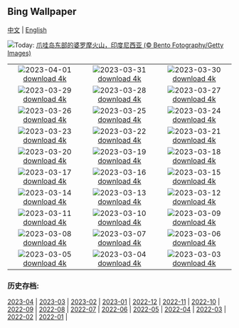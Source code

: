 ## Bing Wallpaper
[中文](README.md) | [English](README_EN.md)

![](https://www.bing.com/th?id=OHR.JavaBromo_ZH-CN2744043733_UHD.jpg&w=1000)Today: [爪哇岛东部的婆罗摩火山，印度尼西亚 (© Bento Fotography/Getty Images)](https://www.bing.com/th?id=OHR.JavaBromo_ZH-CN2744043733_UHD.jpg)

|      |      |      |
| :----: | :----: | :----: |
|![](https://www.bing.com/th?id=OHR.FrogMonth_ZH-CN3874143397_UHD.jpg&pid=hp&w=384&h=216&rs=1&c=4)2023-04-01 [download 4k](https://www.bing.com/th?id=OHR.FrogMonth_ZH-CN3874143397_UHD.jpg)|![](https://www.bing.com/th?id=OHR.SteyrRiver_ZH-CN3175702026_UHD.jpg&pid=hp&w=384&h=216&rs=1&c=4)2023-03-31 [download 4k](https://www.bing.com/th?id=OHR.SteyrRiver_ZH-CN3175702026_UHD.jpg)|![](https://www.bing.com/th?id=OHR.PeacockFeathers_ZH-CN3403145691_UHD.jpg&pid=hp&w=384&h=216&rs=1&c=4)2023-03-30 [download 4k](https://www.bing.com/th?id=OHR.PeacockFeathers_ZH-CN3403145691_UHD.jpg)|
|![](https://www.bing.com/th?id=OHR.NuzzleManatee_ZH-CN3263788190_UHD.jpg&pid=hp&w=384&h=216&rs=1&c=4)2023-03-29 [download 4k](https://www.bing.com/th?id=OHR.NuzzleManatee_ZH-CN3263788190_UHD.jpg)|![](https://www.bing.com/th?id=OHR.MWDolomites_ZH-CN2886991396_UHD.jpg&pid=hp&w=384&h=216&rs=1&c=4)2023-03-28 [download 4k](https://www.bing.com/th?id=OHR.MWDolomites_ZH-CN2886991396_UHD.jpg)|![](https://www.bing.com/th?id=OHR.NYCClouds_ZH-CN2585785154_UHD.jpg&pid=hp&w=384&h=216&rs=1&c=4)2023-03-27 [download 4k](https://www.bing.com/th?id=OHR.NYCClouds_ZH-CN2585785154_UHD.jpg)|
|![](https://www.bing.com/th?id=OHR.WildAnza_ZH-CN2384861750_UHD.jpg&pid=hp&w=384&h=216&rs=1&c=4)2023-03-26 [download 4k](https://www.bing.com/th?id=OHR.WildAnza_ZH-CN2384861750_UHD.jpg)|![](https://www.bing.com/th?id=OHR.CecilBrewerStaircase_ZH-CN2117182176_UHD.jpg&pid=hp&w=384&h=216&rs=1&c=4)2023-03-25 [download 4k](https://www.bing.com/th?id=OHR.CecilBrewerStaircase_ZH-CN2117182176_UHD.jpg)|![](https://www.bing.com/th?id=OHR.WildGarlic_ZH-CN1869796625_UHD.jpg&pid=hp&w=384&h=216&rs=1&c=4)2023-03-24 [download 4k](https://www.bing.com/th?id=OHR.WildGarlic_ZH-CN1869796625_UHD.jpg)|
|![](https://www.bing.com/th?id=OHR.ChavarocheWinter_ZH-CN1842519491_UHD.jpg&pid=hp&w=384&h=216&rs=1&c=4)2023-03-23 [download 4k](https://www.bing.com/th?id=OHR.ChavarocheWinter_ZH-CN1842519491_UHD.jpg)|![](https://www.bing.com/th?id=OHR.LakePowellAerial_ZH-CN1427611965_UHD.jpg&pid=hp&w=384&h=216&rs=1&c=4)2023-03-22 [download 4k](https://www.bing.com/th?id=OHR.LakePowellAerial_ZH-CN1427611965_UHD.jpg)|![](https://www.bing.com/th?id=OHR.ColourDay_ZH-CN1032554089_UHD.jpg&pid=hp&w=384&h=216&rs=1&c=4)2023-03-21 [download 4k](https://www.bing.com/th?id=OHR.ColourDay_ZH-CN1032554089_UHD.jpg)|
|![](https://www.bing.com/th?id=OHR.PurpleCrocus_ZH-CN0891528297_UHD.jpg&pid=hp&w=384&h=216&rs=1&c=4)2023-03-20 [download 4k](https://www.bing.com/th?id=OHR.PurpleCrocus_ZH-CN0891528297_UHD.jpg)|![](https://www.bing.com/th?id=OHR.BarnOwlWinter_ZH-CN5484796826_UHD.jpg&pid=hp&w=384&h=216&rs=1&c=4)2023-03-19 [download 4k](https://www.bing.com/th?id=OHR.BarnOwlWinter_ZH-CN5484796826_UHD.jpg)|![](https://www.bing.com/th?id=OHR.MarsTars_ZH-CN0496313394_UHD.jpg&pid=hp&w=384&h=216&rs=1&c=4)2023-03-18 [download 4k](https://www.bing.com/th?id=OHR.MarsTars_ZH-CN0496313394_UHD.jpg)|
|![](https://www.bing.com/th?id=OHR.BallyvooneyCove_ZH-CN0284564457_UHD.jpg&pid=hp&w=384&h=216&rs=1&c=4)2023-03-17 [download 4k](https://www.bing.com/th?id=OHR.BallyvooneyCove_ZH-CN0284564457_UHD.jpg)|![](https://www.bing.com/th?id=OHR.ChengduPanda_ZH-CN0043208941_UHD.jpg&pid=hp&w=384&h=216&rs=1&c=4)2023-03-16 [download 4k](https://www.bing.com/th?id=OHR.ChengduPanda_ZH-CN0043208941_UHD.jpg)|![](https://www.bing.com/th?id=OHR.AgueroSpain_ZH-CN9622864502_UHD.jpg&pid=hp&w=384&h=216&rs=1&c=4)2023-03-15 [download 4k](https://www.bing.com/th?id=OHR.AgueroSpain_ZH-CN9622864502_UHD.jpg)|
|![](https://www.bing.com/th?id=OHR.CyprusMaze_ZH-CN9448060895_UHD.jpg&pid=hp&w=384&h=216&rs=1&c=4)2023-03-14 [download 4k](https://www.bing.com/th?id=OHR.CyprusMaze_ZH-CN9448060895_UHD.jpg)|![](https://www.bing.com/th?id=OHR.LionessesNap_ZH-CN9240393299_UHD.jpg&pid=hp&w=384&h=216&rs=1&c=4)2023-03-13 [download 4k](https://www.bing.com/th?id=OHR.LionessesNap_ZH-CN9240393299_UHD.jpg)|![](https://www.bing.com/th?id=OHR.SouthDownsSheep_ZH-CN8986424729_UHD.jpg&pid=hp&w=384&h=216&rs=1&c=4)2023-03-12 [download 4k](https://www.bing.com/th?id=OHR.SouthDownsSheep_ZH-CN8986424729_UHD.jpg)|
|![](https://www.bing.com/th?id=OHR.LongWharf_ZH-CN8793669955_UHD.jpg&pid=hp&w=384&h=216&rs=1&c=4)2023-03-11 [download 4k](https://www.bing.com/th?id=OHR.LongWharf_ZH-CN8793669955_UHD.jpg)|![](https://www.bing.com/th?id=OHR.EdaleValley_ZH-CN8464524952_UHD.jpg&pid=hp&w=384&h=216&rs=1&c=4)2023-03-10 [download 4k](https://www.bing.com/th?id=OHR.EdaleValley_ZH-CN8464524952_UHD.jpg)|![](https://www.bing.com/th?id=OHR.WaimeaRainbow_ZH-CN1127225170_UHD.jpg&pid=hp&w=384&h=216&rs=1&c=4)2023-03-09 [download 4k](https://www.bing.com/th?id=OHR.WaimeaRainbow_ZH-CN1127225170_UHD.jpg)|
|![](https://www.bing.com/th?id=OHR.WhitehorseAurora_ZH-CN0978404088_UHD.jpg&pid=hp&w=384&h=216&rs=1&c=4)2023-03-08 [download 4k](https://www.bing.com/th?id=OHR.WhitehorseAurora_ZH-CN0978404088_UHD.jpg)|![](https://www.bing.com/th?id=OHR.YuanyangChina_ZH-CN7360249295_UHD.jpg&pid=hp&w=384&h=216&rs=1&c=4)2023-03-07 [download 4k](https://www.bing.com/th?id=OHR.YuanyangChina_ZH-CN7360249295_UHD.jpg)|![](https://www.bing.com/th?id=OHR.IcelandHorses_ZH-CN7213041152_UHD.jpg&pid=hp&w=384&h=216&rs=1&c=4)2023-03-06 [download 4k](https://www.bing.com/th?id=OHR.IcelandHorses_ZH-CN7213041152_UHD.jpg)|
|![](https://www.bing.com/th?id=OHR.HuggingKanga_ZH-CN1045131695_UHD.jpg&pid=hp&w=384&h=216&rs=1&c=4)2023-03-05 [download 4k](https://www.bing.com/th?id=OHR.HuggingKanga_ZH-CN1045131695_UHD.jpg)|![](https://www.bing.com/th?id=OHR.PicoVolcano_ZH-CN6865997792_UHD.jpg&pid=hp&w=384&h=216&rs=1&c=4)2023-03-04 [download 4k](https://www.bing.com/th?id=OHR.PicoVolcano_ZH-CN6865997792_UHD.jpg)|![](https://www.bing.com/th?id=OHR.OrcaNorway_ZH-CN6101327628_UHD.jpg&pid=hp&w=384&h=216&rs=1&c=4)2023-03-03 [download 4k](https://www.bing.com/th?id=OHR.OrcaNorway_ZH-CN6101327628_UHD.jpg)|


### 历史存档:
[2023-04](archive/CN/202304/README.md) | [2023-03](archive/CN/202303/README.md) | [2023-02](archive/CN/202302/README.md) | [2023-01](archive/CN/202301/README.md) | [2022-12](archive/CN/202212/README.md) | [2022-11](archive/CN/202211/README.md) | [2022-10](archive/CN/202210/README.md) | [2022-09](archive/CN/202209/README.md) | [2022-08](archive/CN/202208/README.md) | [2022-07](archive/CN/202207/README.md) | [2022-06](archive/CN/202206/README.md) | [2022-05](archive/CN/202205/README.md) | [2022-04](archive/CN/202204/README.md) | [2022-03](archive/CN/202203/README.md) | [2022-02](archive/CN/202202/README.md) | [2022-01](archive/CN/202201/README.md) | 